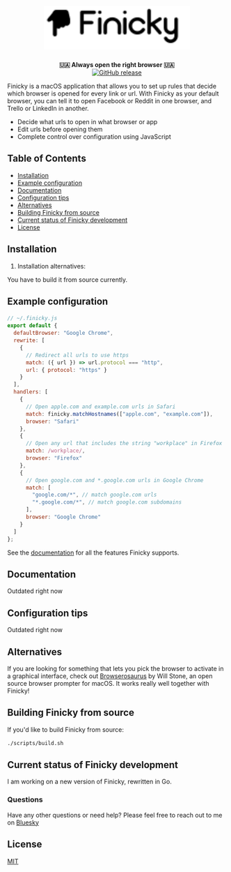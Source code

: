 <div align="center">
  <h1><img
    height="100"
    width="336"
    alt="finicky logo"
    src="https://raw.githubusercontent.com/johnste/finicky/gh-pages/finicky-logo.svg"
  />
  </h1>

  <strong>🇺🇦 Always open the right browser 🇺🇦</strong><br>
    [![GitHub release](https://badgen.net/github/release/johnste/finicky/stable?color=purple)](https://GitHub.com/johnste/finicky/releases/)

</div>

Finicky is a macOS application that allows you to set up rules that decide which browser is opened for every link or url. With Finicky as your default browser, you can tell it to open Facebook or Reddit in one browser, and Trello or LinkedIn in another.

- Decide what urls to open in what browser or app
- Edit urls before opening them
- Complete control over configuration using JavaScript

## Table of Contents

<!-- To regenerate toc run `npx doctoc README.md --github` -->
<!-- START doctoc generated TOC please keep comment here to allow auto update -->
<!-- DON'T EDIT THIS SECTION, INSTEAD RE-RUN doctoc TO UPDATE -->

- [Installation](#installation)
- [Example configuration](#example-configuration)
- [Documentation](#documentation)
- [Configuration tips](#configuration-tips)
- [Alternatives](#alternatives)
- [Building Finicky from source](#building-finicky-from-source)
- [Current status of Finicky development](#current-status-of-finicky-development)
- [License](#license)


<!-- END doctoc generated TOC please keep comment here to allow auto update -->

## Installation

1. Installation alternatives:

You have to build it from source currently.

## Example configuration

```js
// ~/.finicky.js
export default {
  defaultBrowser: "Google Chrome",
  rewrite: [
    {
      // Redirect all urls to use https
      match: ({ url }) => url.protocol === "http",
      url: { protocol: "https" }
    }
  ],
  handlers: [
    {
      // Open apple.com and example.com urls in Safari
      match: finicky.matchHostnames(["apple.com", "example.com"]),
      browser: "Safari"
    },
    {
      // Open any url that includes the string "workplace" in Firefox
      match: /workplace/,
      browser: "Firefox"
    },
    {
      // Open google.com and *.google.com urls in Google Chrome
      match: [
        "google.com/*", // match google.com urls
        "*.google.com/*", // match google.com subdomains
      ],
      browser: "Google Chrome"
    }
  ]
};
```

See the [documentation](#documentation) for all the features Finicky supports.

## Documentation

Outdated right now

## Configuration tips

Outdated right now

## Alternatives

If you are looking for something that lets you pick the browser to activate in a graphical interface, check out [Browserosaurus](https://browserosaurus.com/) by Will Stone, an open source browser prompter for macOS. It works really well together with Finicky!

## Building Finicky from source

If you'd like to build Finicky from source:

```sh
./scripts/build.sh
```

## Current status of Finicky development

I am working on a new version of Finicky, rewritten in Go. 

### Questions

Have any other questions or need help? Please feel free to reach out to me on [Bluesky](https://bsky.app/profile/mejkarsense.se)

## License

[MIT](https://raw.githubusercontent.com/johnste/finicky/master/LICENSE)
